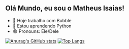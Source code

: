 ## Olá Mundo, eu sou o Matheus Isaias!

- 🔭 Hoje trabalho com Bubble
- 🌱 Estou aprendendo Python
- 😄 Pronouns: Ele/Dele

[![Anurag's GitHub stats](https://github-readme-stats.vercel.app/api?username=MeloIsaiazz&theme=tokyonight&locale=pt-br&include_all_commits=true)](https://github.com/anuraghazra/github-readme-stats)
[![Top Langs](https://github-readme-stats.vercel.app/api/top-langs/?username=MeloIsaiazz&locale=pt-br&layout=compact&theme=tokyonight)](https://github.com/anuraghazra/github-readme-stats)

